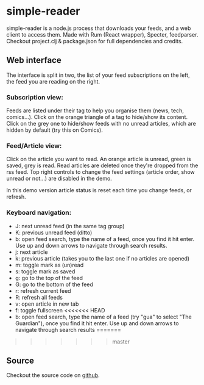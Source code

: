 # simple-reader

simple-reader is a node.js process that downloads your feeds, and a web client to access them.
Made with Rum (React wrapper), Specter, feedparser. Checkout project.clj & package.json for full dependencies and credits.

## Web interface

The interface is split in two, the list of your feed subscriptions on the left, the feed you are reading on the right.

### Subscription view:

Feeds are listed under their tag to help you organise them (news, tech, comics...). 
Click on the orange triangle of a tag to hide/show its content.
Click on the grey one to hide/show feeds with no unread articles, which are hidden by default (try this on Comics).

### Feed/Article view:

Click on the article you want to read.
An orange article is unread, green is saved, grey is read. Read articles are deleted once they're dropped from the rss feed.
Top right controls to change the feed settings (article order, show unread or not...) are disabled in the demo.

In this demo version article status is reset each time you change feeds, or refresh.

### Keyboard navigation:

- J: next unread feed (in the same tag group)
- K: previous unread feed (ditto)
- b: open feed search, type the name of a feed, once you find it hit enter. Use up and down arrows to navigate through search results.
- j: next article
- k: previous article (takes you to the last one if no articles are opened)
- m: toggle mark as (un)read
- s: toggle mark as saved
- g: go to the top of the feed
- G: go to the bottom of the feed
- r: refresh current feed
- R: refresh all feeds
- v: open article in new tab
- f: toggle fullscreen
<<<<<<< HEAD
- b: open feed search, type the name of a feed (try "gua" to select "The Guardian"), once you find it hit enter. Use up and down arrows to navigate through search results
=======
>>>>>>> master

## Source

Checkout the source code on [github](https://github.com/Wonko7/sreader).
